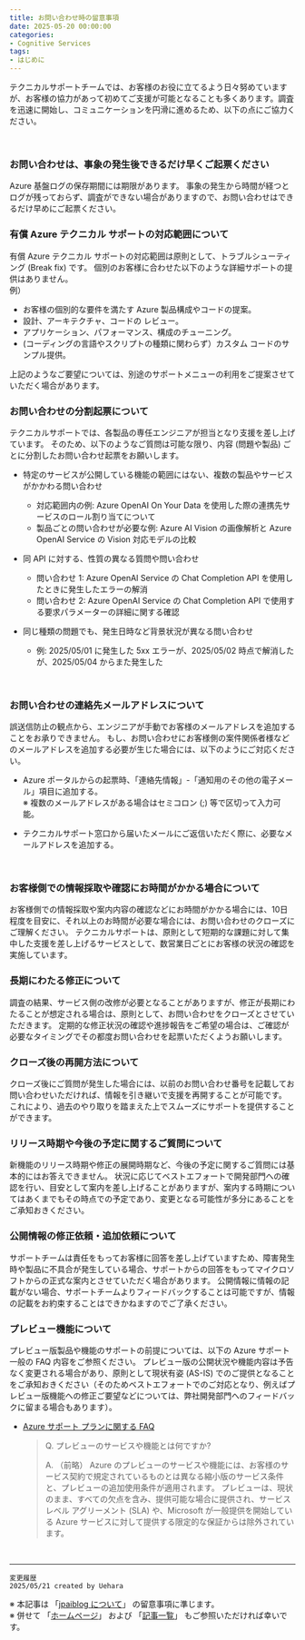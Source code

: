 ```yaml
---
title: お問い合わせ時の留意事項
date: 2025-05-20 00:00:00
categories:
- Cognitive Services
tags:
- はじめに
---
```

テクニカルサポートチームでは、お客様のお役に立てるよう日々努めていますが、お客様の協力があって初めてご支援が可能となることも多くあります。調査を迅速に開始し、コミュニケーションを円滑に進めるため、以下の点にご協力ください。

<!-- more -->
<br>

### お問い合わせは、事象の発生後できるだけ早くご起票ください
Azure 基盤ログの保存期間には期限があります。 
事象の発生から時間が経つとログが残っておらず、調査ができない場合がありますので、お問い合わせはできるだけ早めにご起票ください。
<br>

### 有償 Azure テクニカル サポートの対応範囲について
有償 Azure テクニカル サポートの対応範囲は原則として、トラブルシューティング (Break fix) です。
個別のお客様に合わせた以下のような詳細サポートの提供はありません。<br>
例）
- お客様の個別的な要件を満たす Azure 製品構成やコードの提案。 
- 設計、アーキテクチャ、コードの レビュー。 
- アプリケーション、パフォーマンス、構成のチューニング。 
- (コーディングの言語やスクリプトの種類に関わらず）カスタム コードのサンプル提供。 

上記のようなご要望については、別途のサポートメニューの利用をご提案させていただく場合があります。
<br>

### お問い合わせの分割起票について
テクニカルサポートでは、各製品の専任エンジニアが担当となり支援を差し上げています。
そのため、以下のようなご質問は可能な限り、内容 (問題や製品) ごとに分割したお問い合わせ起票をお願いします。 

- 特定のサービスが公開している機能の範囲にはない、複数の製品やサービスがかかわる問い合わせ 
  - 対応範囲内の例: Azure OpenAI On Your Data を使用した際の連携先サービスのロール割り当てについて 
  - 製品ごとの問い合わせが必要な例: Azure AI Vision の画像解析と Azure OpenAI Service の Vision 対応モデルの比較 

- 同 API に対する、性質の異なる質問や問い合わせ 
  - 問い合わせ 1: Azure OpenAI Service の Chat Completion API を使用したときに発生したエラーの解消 
  - 問い合わせ 2: Azure OpenAI Service の Chat Completion API で使用する要求パラメーターの詳細に関する確認 

- 同じ種類の問題でも、発生日時など背景状況が異なる問い合わせ 
  - 例: 2025/05/01 に発生した 5xx エラーが、2025/05/02 時点で解消したが、2025/05/04 からまた発生した 

<br>

### お問い合わせの連絡先メールアドレスについて
誤送信防止の観点から、エンジニアが手動でお客様のメールアドレスを追加することをお承りできません。 
もし、お問い合わせにお客様側の案件関係者様などのメールアドレスを追加する必要が生じた場合には、以下のようにご対応ください。 

- Azure ポータルからの起票時、「連絡先情報」-「通知用のその他の電子メール」項目に追加する。<br>※ 複数のメールアドレスがある場合はセミコロン (;) 等で区切って入力可能。

- テクニカルサポート窓口から届いたメールにご返信いただく際に、必要なメールアドレスを追加する。

<br>

### お客様側での情報採取や確認にお時間がかかる場合について
お客様側での情報採取や案内内容の確認などにお時間がかかる場合には、10日程度を目安に、それ以上のお時間が必要な場合には、お問い合わせのクローズにご理解ください。 
テクニカルサポートは、原則として短期的な課題に対して集中した支援を差し上げるサービスとして、数営業日ごとにお客様の状況の確認を実施しています。
<br>

### 長期にわたる修正について
調査の結果、サービス側の改修が必要となることがありますが、修正が長期にわたることが想定される場合は、原則として、お問い合わせをクローズとさせていただきます。 
定期的な修正状況の確認や進捗報告をご希望の場合は、ご確認が必要なタイミングでその都度お問い合わせを起票いただくようお願いします。
<br>

### クローズ後の再開方法について
クローズ後にご質問が発生した場合には、以前のお問い合わせ番号を記載してお問い合わせいただければ、情報を引き継いで支援を再開することが可能です。 
これにより、過去のやり取りを踏まえた上でスムーズにサポートを提供することができます。
<br>

### リリース時期や今後の予定に関するご質問について
新機能のリリース時期や修正の展開時期など、今後の予定に関するご質問には基本的にはお答えできません。 
状況に応じてベストエフォートで開発部門への確認を行い、目安として案内を差し上げることがありますが、案内する時期についてはあくまでもその時点での予定であり、変更となる可能性が多分にあることをご承知おきください。
<br>

### 公開情報の修正依頼・追加依頼について
サポートチームは責任をもってお客様に回答を差し上げていますため、障害発生時や製品に不具合が発生している場合、サポートからの回答をもってマイクロソフトからの正式な案内とさせていただく場合があります。 
公開情報に情報の記載がない場合、サポートチームよりフィードバックすることは可能ですが、情報の記載をお約束することはできかねますのでご了承ください。
<br>

### プレビュー機能について
プレビュー版製品や機能のサポートの前提については、以下の Azure サポート一般の FAQ 内容をご参照ください。 
プレビュー版の公開状況や機能内容は予告なく変更される場合があり、原則として現状有姿 (AS-IS) でのご提供となることをご承知おきください（そのためベストエフォートでのご対応となり、例えばプレビュー版機能への修正ご要望などについては、弊社開発部門へのフィードバックに留まる場合もあります）。<br>
- [Azure サポート プランに関する FAQ](https://azure.microsoft.com/ja-jp/support/faq/)
  >Q. プレビューのサービスや機能とは何ですか? 
  >
  >A. （前略） 
  >Azure のプレビューのサービスや機能には、お客様のサービス契約で規定されているものとは異なる縮小版のサービス条件と、プレビューの追加使用条件が適用されます。 
  >プレビューは、現状のまま、すべての欠点を含み、提供可能な場合に提供され、サービス レベル アグリーメント (SLA) や、Microsoft が一般提供を開始している Azure サービスに対して提供する限定的な保証からは除外されています。

<br>

***
`変更履歴`  
`2025/05/21 created by Uehara`  

※ 本記事は 「[jpaiblog について](https://jpaiblog.github.io/blog/2020/01/01/about-jpaiblog/)」 の留意事項に準じます。  
※ 併せて 「[ホームページ](https://jpaiblog.github.io/blog/)」 および 「[記事一覧](https://jpaiblog.github.io/blog/archives/)」 もご参照いただければ幸いです。  
